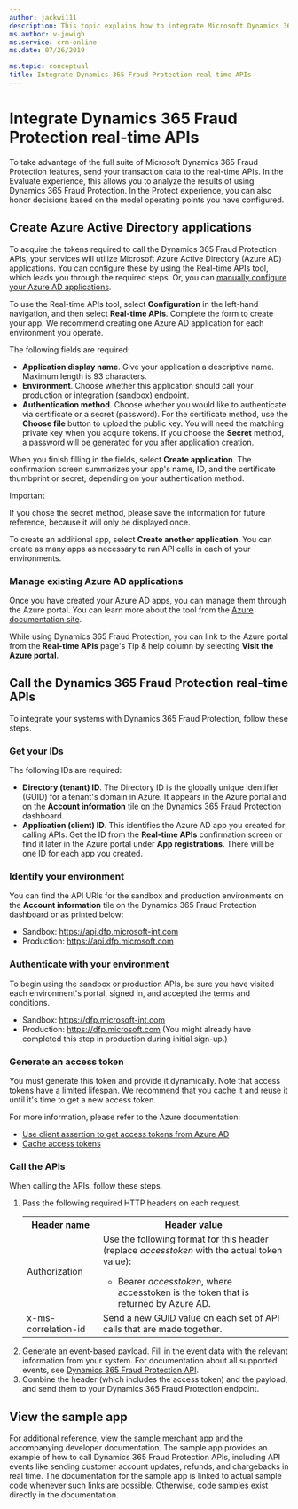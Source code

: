 ```yaml
---
author: jackwi111
description: This topic explains how to integrate Microsoft Dynamics 365 Fraud Protection real-time APIs.
ms.author: v-jowigh
ms.service: crm-online
ms.date: 07/26/2019

ms.topic: conceptual
title: Integrate Dynamics 365 Fraud Protection real-time APIs
---
```


# Integrate Dynamics 365 Fraud Protection real-time APIs

To take advantage of the full suite of Microsoft Dynamics 365 Fraud Protection features, send your transaction data to the real-time APIs. In the Evaluate experience, this allows you to analyze the results of using Dynamics 365 Fraud Protection. In the Protect experience, you can also honor decisions based on the model operating points you have configured.

## Create Azure Active Directory applications

To acquire the tokens required to call the Dynamics 365 Fraud Protection APIs, your services will utilize Microsoft Azure Active Directory (Azure AD) applications. You can configure these by using the Real-time APIs tool, which leads you through the required steps. Or, you can [manually configure your Azure AD applications](azure-apps-portal-powershell.md). 

To use the Real-time APIs tool, select **Configuration** in the left-hand navigation, and then select **Real-time APIs**. Complete the form to create your app. We recommend creating one Azure AD application for each environment you operate. 

The following fields are required: 

- **Application display name**. Give your application a descriptive name. Maximum length is 93 characters. 
- **Environment**. Choose whether this application should call your production or integration (sandbox) endpoint. 
- **Authentication method**. Choose whether you would like to authenticate via certificate or a secret (password). For the certificate method, use the **Choose file** button to upload the public key. You will need the matching private key when you acquire tokens. If you choose the **Secret** method, a password will be generated for you after application creation. 

When you finish filling in the fields, select **Create application**. The confirmation screen summarizes your app's name, ID, and the certificate thumbprint or secret, depending on your authentication method. 

> [!IMPORTANT]
> If you chose the secret method, please save the information for future reference, because it will only be displayed once.

To create an additional app, select **Create another application**. You can create as many apps as necessary to run API calls in each of your environments. 

### Manage existing Azure AD applications 
Once you have created your Azure AD apps, you can manage them through the Azure portal. You can learn more about the tool from the [Azure documentation site](https://docs.microsoft.com/azure/azure-portal/). 

While using Dynamics 365 Fraud Protection, you can link to the Azure portal from the **Real-time APIs** page's Tip & help column by selecting **Visit the Azure portal**. 

## Call the Dynamics 365 Fraud Protection real-time APIs 
To integrate your systems with Dynamics 365 Fraud Protection, follow these steps. 

### Get your IDs 
The following IDs are required: 
- **Directory (tenant) ID**. The Directory ID is the globally unique identifier (GUID) for a tenant's domain in Azure. It appears in the Azure portal and on the **Account information** tile on the Dynamics 365 Fraud Protection dashboard. 
- **Application (client) ID**. This identifies the Azure AD app you created for calling APIs. Get the ID from the **Real-time APIs** confirmation screen or find it later in the Azure portal under **App registrations**. There will be one ID for each app you created.

### Identify your environment
You can find the API URIs for the sandbox and production environments on the **Account information** tile on the Dynamics 365 Fraud Protection dashboard or as printed below: 
- Sandbox: https://api.dfp.microsoft-int.com 
- Production: https://api.dfp.microsoft.com

### Authenticate with your environment
To begin using the sandbox or production APIs, be sure you have visited each environment's portal, signed in, and accepted the terms and conditions.
- Sandbox: https://dfp.microsoft-int.com 
- Production: https://dfp.microsoft.com (You might already have completed this step in production during initial sign-up.)

### Generate an access token
You must generate this token and provide it dynamically. Note that access tokens have a limited lifespan. We recommend that you cache it and reuse it until it's time to get a new access token. 

For more information, please refer to the Azure documentation: 
- [Use client assertion to get access tokens from Azure AD](https://docs.microsoft.com/azure/architecture/multitenant-identity/client-assertion)
- [Cache access tokens](https://docs.microsoft.com/en-us/azure/architecture/multitenant-identity/token-cache)

### Call the APIs
When calling the APIs, follow these steps.

<ol>
 <li> 
    Pass the following required HTTP headers on each request. 
    <table> 
    <tr> 
    <th>Header name</th> 
    <th>Header value</th> 
    </tr> 
    <tr> 
    <td>Authorization</td> 
    <td>
    Use the following format for this header (replace <i>accesstoken</i> with the actual token value):<br /> 
        <ul><li> Bearer <i>accesstoken</i>, where accesstoken is the token that is returned by Azure AD.</li></ul> 
    </td> 
    </tr> 
    <tr> 
    <td>x-ms-correlation-id</td> 
    <td>Send a new GUID value on each set of API calls that are made together.</td> 
    </tr> 
    </table> 
    </li> 
   <li>Generate an event-based payload. Fill in the event data with the relevant information from your system. For documentation about all supported events, see <a href="https://go.microsoft.com/fwlink/?linkid=2084942">Dynamics 365 Fraud Protection API</a>. 
    </li> 
   <li>Combine the header (which includes the access token) and the payload, and send them to your Dynamics 365 Fraud Protection endpoint.</li>
</ol>


## View the sample app 
For additional reference, view the [sample merchant app](https://go.microsoft.com/fwlink/?linkid=2085137) and the accompanying developer documentation. The sample app provides an example of how to call Dynamics 365 Fraud Protection APIs, including API events like sending customer account updates, refunds, and chargebacks in real time. The documentation for the sample app is linked to actual sample code whenever such links are possible. Otherwise, code samples exist directly in the documentation. 
